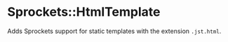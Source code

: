 # Sprockets::HtmlTemplate

Adds Sprockets support for static templates with the extension `.jst.html`.
